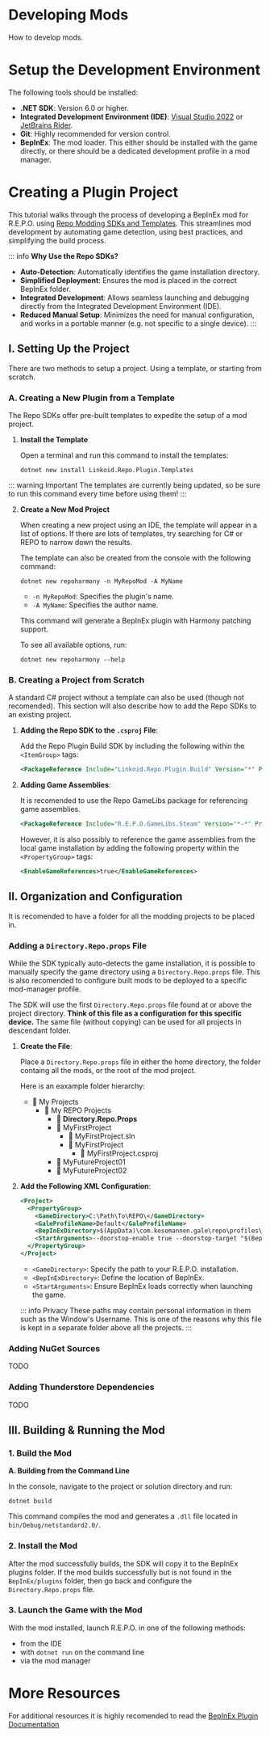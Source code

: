 # Developing Mods

How to develop mods.

# Setup the Development Environment

The following tools should be installed:
- **.NET SDK**: Version 6.0 or higher.
- **Integrated Development Environment (IDE)**: [Visual Studio 2022](https://visualstudio.microsoft.com/) or [JetBrains Rider](https://www.jetbrains.com/rider/).
- **Git**: Highly recommended for version control.
- **BepInEx**: The mod loader. This either should be installed with the game directly, or there should be a dedicated development profile in a mod manager.

# Creating a Plugin Project

This tutorial walks through the process of developing a BepInEx mod for R.E.P.O. using [Repo Modding SDKs and Templates](https://github.com/linkoid/Repo.Sdks#readme). This streamlines mod development by automating game detection, using best practices, and simplifying the build process.

::: info **Why Use the Repo SDKs?**
- **Auto-Detection**: Automatically identifies the game installation directory.
- **Simplified Deployment**: Ensures the mod is placed in the correct BepInEx folder.
- **Integrated Development**: Allows seamless launching and debugging directly from the  Integrated Development Environment (IDE).
- **Reduced Manual Setup**: Minimizes the need for manual configuration, and works in a portable manner (e.g. not specific to a single device).
:::


## I. Setting Up the Project

There are two methods to setup a project. Using a template, or starting from scratch.

### A. Creating a New Plugin from a Template

The Repo SDKs offer pre-built templates to expedite the setup of a mod project.

1. **Install the Template**
   
   Open a terminal and run this command to install the templates:
   ```shell
   dotnet new install Linkoid.Repo.Plugin.Templates
   ```

::: warning Important
The templates are currently being updated, so be sure to run this command every time before using them!
::: 

2. **Create a New Mod Project**
   
   When creating a new project using an IDE, the template will appear in a list of options.
   If there are lots of templates, try searching for C# or REPO to narrow down the results.
   
   The template can also be created from the console with the following command:
   ```shell
   dotnet new repoharmony -n MyRepoMod -A MyName
   ```
   - `-n MyRepoMod`: Specifies the plugin's name.
   - `-A MyName`: Specifies the author name.

   This command will generate a BepInEx plugin with Harmony patching support.

   To see all available options, run:
   ```shell
   dotnet new repoharmony --help
   ```

### B. Creating a Project from Scratch

A standard C# project without a template can also be used (though not recomended). This section will also describe how to add the Repo SDKs to an existing project.

1. **Adding the Repo SDK to the `.csproj` File**:
   
   Add the Repo Plugin Build SDK by including the following within the `<ItemGroup>` tags:
   ```xml
   <PackageReference Include="Linkoid.Repo.Plugin.Build" Version="*" PrivateAssets="all" />
   ```

2. **Adding Game Assemblies**: 
   
   It is recomended to use the Repo GameLibs package for referencing game assemblies.
   ```xml
   <PackageReference Include="R.E.P.O.GameLibs.Steam" Version="*-*" PrivateAssets="all" Publicize="true" />
   ```
   However, it is also possibly to reference the game assemblies from the local game installation by adding the following property within the `<PropertyGroup>` tags:
   ```xml
   <EnableGameReferences>true</EnableGameReferences>
   ```


## II. Organization and Configuration

It is recomended to have a folder for all the modding projects to be placed in.

### Adding a `Directory.Repo.props` File
While the SDK typically auto-detects the game installation, it is possible to manually specify the game directory using a `Directory.Repo.props` file. This is also recomended to configure built mods to be deployed to a specific mod-manager profile. 

The SDK will use the first `Directory.Repo.props` file found at or above the project directory. **Think of this file as a configuration for this specific device.** The same file (without copying) can be used for all projects in descendant folder.

1. **Create the File**:
   
   Place a `Directory.Repo.props` file in either the home directory, the folder containg all the mods, or the root of the mod project.

   Here is an eaxample folder hierarchy:
    - 📁 My Projects
       - 📁 My REPO Projects
          - 📄 **Directory.Repo.Props**
          - 📁 MyFirstProject
             - 📄 MyFirstProject.sln
             - 📁 MyFirstProject
                - 📄 MyFirstProject.csproj
          - 📁 MyFutureProject01
          - 📁 MyFutureProject02

2. **Add the Following XML Configuration**:
   ```xml
   <Project>
     <PropertyGroup>
       <GameDirectory>C:\Path\To\REPO\</GameDirectory>
       <GaleProfileName>Default</GaleProfileName>
       <BepInExDirectory>$(AppData)\com.kesomannen.gale\repo\profiles\$(GaleProfileName)\BepInEx</BepInExDirectory>
       <StartArguments>--doorstop-enable true --doorstop-target "$(BepInExDirectory)\core\BepInEx.Preloader.dll" --gale-profile "$(GaleProfileName)"</StartArguments>
     </PropertyGroup>
   </Project>
   ```
   - `<GameDirectory>`: Specify the path to your R.E.P.O. installation.
   - `<BepInExDirectory>`: Define the location of BepInEx.
   - `<StartArguments>`: Ensure BepInEx loads correctly when launching the game.
   
   ::: info Privacy
   These paths may contain personal information in them such as the Window's Username.
   This is one of the reasons why this file is kept in a separate folder above all the projects.
   ::: 

### Adding NuGet Sources
   TODO

### Adding Thunderstore Dependencies
   TODO


## III. Building & Running the Mod

### 1. Build the Mod
**A. Building from the Command Line**

In the console, navigate to the project or solution directory and run:
```shell
dotnet build
```
This command compiles the mod and generates a `.dll` file located in `bin/Debug/netstandard2.0/`.

### 2. Install the Mod

After the mod successfully builds, the SDK will copy it to the BepInEx plugins folder.
If the mod builds successfully but is not found in the `BepInEx/plugins` folder,
then go back and configure the `Directory.Repo.props` file.

### 3. Launch the Game with the Mod

With the mod installed, launch R.E.P.O. in one of the following methods:
 - from the IDE
 - with `dotnet run` on the command line
 - via the mod manager


# More Resources
For additional resources it is highly recomended to read the [BepInEx Plugin Documentation](https://docs.bepinex.dev/articles/dev_guide/plugin_tutorial/2_plugin_start.html)

